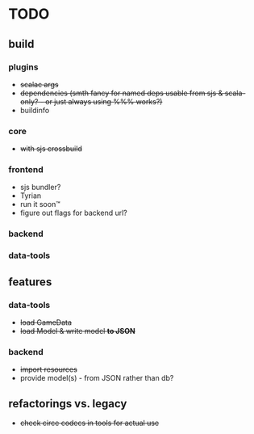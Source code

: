 # TODO

## build

### plugins
- ~~scalac args~~
- ~~dependencies (smth fancy for named deps usable from sjs & scala-only? - or just always using %%% works?)~~
- buildinfo

### core
- ~~with sjs crossbuild~~

### frontend
- sjs bundler?
- Tyrian
- run it soon™
- figure out flags for backend url?

### backend

### data-tools

## features

### data-tools
- ~~load GameData~~
- ~~load Model & write model **to JSON**~~

### backend
- ~~import resources~~
- provide model(s) - from JSON rather than db?

## refactorings vs. legacy
- ~~check circe codecs in tools for actual use~~
